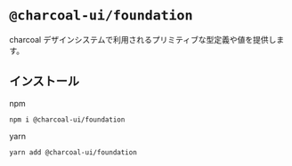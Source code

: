 # `@charcoal-ui/foundation`

charcoal デザインシステムで利用されるプリミティブな型定義や値を提供します。

## インストール

npm

```
npm i @charcoal-ui/foundation
```

yarn

```
yarn add @charcoal-ui/foundation
```
